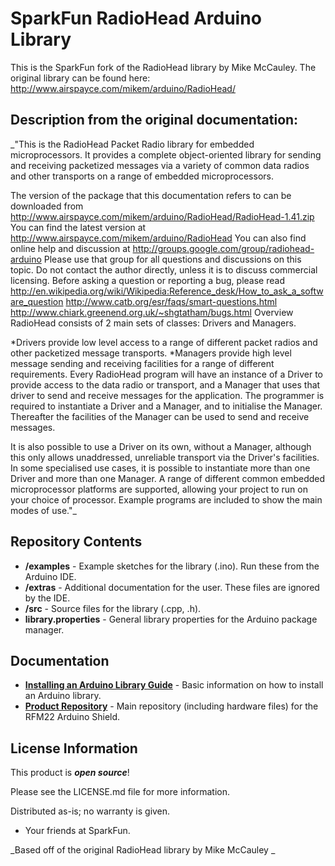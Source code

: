SparkFun RadioHead Arduino Library
========================================

This is the SparkFun fork of the RadioHead library by Mike McCauley. The original library can be found here: http://www.airspayce.com/mikem/arduino/RadioHead/

Description from the original documentation: 
-------------------------------------------
_"This is the RadioHead Packet Radio library for embedded microprocessors. It provides a complete object-oriented library for sending and receiving packetized messages via a variety of common data radios and other transports on a range of embedded microprocessors.

The version of the package that this documentation refers to can be downloaded from http://www.airspayce.com/mikem/arduino/RadioHead/RadioHead-1.41.zip You can find the latest version at http://www.airspayce.com/mikem/arduino/RadioHead
You can also find online help and discussion at http://groups.google.com/group/radiohead-arduino Please use that group for all questions and discussions on this topic. Do not contact the author directly, unless it is to discuss commercial licensing. Before asking a question or reporting a bug, please read
http://en.wikipedia.org/wiki/Wikipedia:Reference_desk/How_to_ask_a_software_question
http://www.catb.org/esr/faqs/smart-questions.html
http://www.chiark.greenend.org.uk/~shgtatham/bugs.html
Overview
RadioHead consists of 2 main sets of classes: Drivers and Managers.

*Drivers provide low level access to a range of different packet radios and other packetized message transports.
*Managers provide high level message sending and receiving facilities for a range of different requirements.
Every RadioHead program will have an instance of a Driver to provide access to the data radio or transport, and a Manager that uses that driver to send and receive messages for the application. The programmer is required to instantiate a Driver and a Manager, and to initialise the Manager. Thereafter the facilities of the Manager can be used to send and receive messages.

It is also possible to use a Driver on its own, without a Manager, although this only allows unaddressed, unreliable transport via the Driver's facilities.
In some specialised use cases, it is possible to instantiate more than one Driver and more than one Manager.
A range of different common embedded microprocessor platforms are supported, allowing your project to run on your choice of processor.
Example programs are included to show the main modes of use."_

Repository Contents
-------------------

* **/examples** - Example sketches for the library (.ino). Run these from the Arduino IDE. 
* **/extras** - Additional documentation for the user. These files are ignored by the IDE. 
* **/src** - Source files for the library (.cpp, .h).
* **library.properties** - General library properties for the Arduino package manager. 

Documentation
--------------

* **[Installing an Arduino Library Guide](https://learn.sparkfun.com/tutorials/installing-an-arduino-library)** - Basic information on how to install an Arduino library.
* **[Product Repository](https://github.com/sparkfun/RFM22_Shield-434MHz)** - Main repository (including hardware files) for the RFM22 Arduino Shield.

License Information
-------------------

This product is _**open source**_! 

Please see the LICENSE.md file for more information. 

Distributed as-is; no warranty is given.

- Your friends at SparkFun.

_Based off of the original RadioHead library by Mike McCauley _

